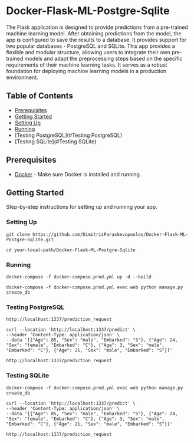 # Docker-Flask-ML-Postgre-Sqlite
The Flask application is designed to provide predictions from a pre-trained machine learning model. After obtaining predictions from the model, the app is configured to save the results to a database.
It provides support for two popular databases - PostgreSQL and SQLite. 
This app provides a flexible and modular structure, allowing users to integrate their own pre-trained models and adapt the preprocessing steps based on the specific requirements of their machine learning tasks. 
It serves as a robust foundation for deploying machine learning models in a production environment.

## Table of Contents

- [Prerequisites](#prerequisites)
- [Getting Started](#getting-started)
- [Setting Up](#setting-up)
- [Running](#running)
- [Testing PostgreSQL](#Testing PostgreSQL)
- [Testing SQLite](#Testing SQLite)

## Prerequisites

- [Docker](https://www.docker.com/) - Make sure Docker is installed and running.

## Getting Started

Step-by-step instructions for setting up and running your app.

### Setting Up
 ```
git clone https://github.com/DimitrisParaskevopoulos/Docker-Flask-ML-Postgre-Sqlite.git
 ```
 ```
cd your-local-path/Docker-Flask-ML-Postgre-Sqlite
 ```

### Running
 ```
docker-compose -f docker-compose.prod.yml up -d --build
 ```
 ```
docker-compose -f docker-compose.prod.yml exec web python manage.py create_db
 ```

### Testing PostgreSQL
 ```
http://localhost:1337/prediction_request

 ```
 ```
curl --location 'http://localhost:1337/predict' \
--header 'Content-Type: application/json' \
--data '[{"Age": 85, "Sex": "male", "Embarked": "S"}, {"Age": 24, "Sex": "female", "Embarked": "C"}, {"Age": 3, "Sex": "male", "Embarked": "C"}, {"Age": 21, "Sex": "male", "Embarked": "S"}]'
 ```
 ```
http://localhost:1337/prediction_request

 ```

### Testing SQLite
 ```
docker-compose -f docker-compose.prod.yml exec web python manage.py create_db
 ```
 ```
curl --location 'http://localhost:1337/predict' \
--header 'Content-Type: application/json' \
--data '[{"Age": 85, "Sex": "male", "Embarked": "S"}, {"Age": 24, "Sex": "female", "Embarked": "C"}, {"Age": 3, "Sex": "male", "Embarked": "C"}, {"Age": 21, "Sex": "male", "Embarked": "S"}]'
 ```
 ```
http://localhost:1337/prediction_request

 ```
